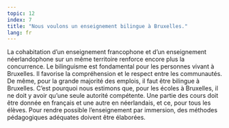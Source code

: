 ```yaml
---
topic: 12
index: 7
title: "Nous voulons un enseignement bilingue à Bruxelles."
lang: fr
---
```

La cohabitation d’un enseignement francophone et d’un enseignement
néerlandophone sur un même territoire renforce encore plus la concurrence. Le
bilinguisme est fondamental pour les personnes vivant à Bruxelles. Il favorise
la compréhension et le respect entre les communautés. De même, pour la grande
majorité des emplois, il faut être bilingue à Bruxelles. C’est pourquoi nous
estimons que, pour les écoles à Bruxelles, il ne doit y avoir qu’une seule
autorité compétente. Une partie des cours doit être donnée en français et une
autre en néerlandais, et ce, pour tous les élèves. Pour rendre possible
l’enseignement par immersion, des méthodes pédagogiques adéquates doivent être
élaborées.
